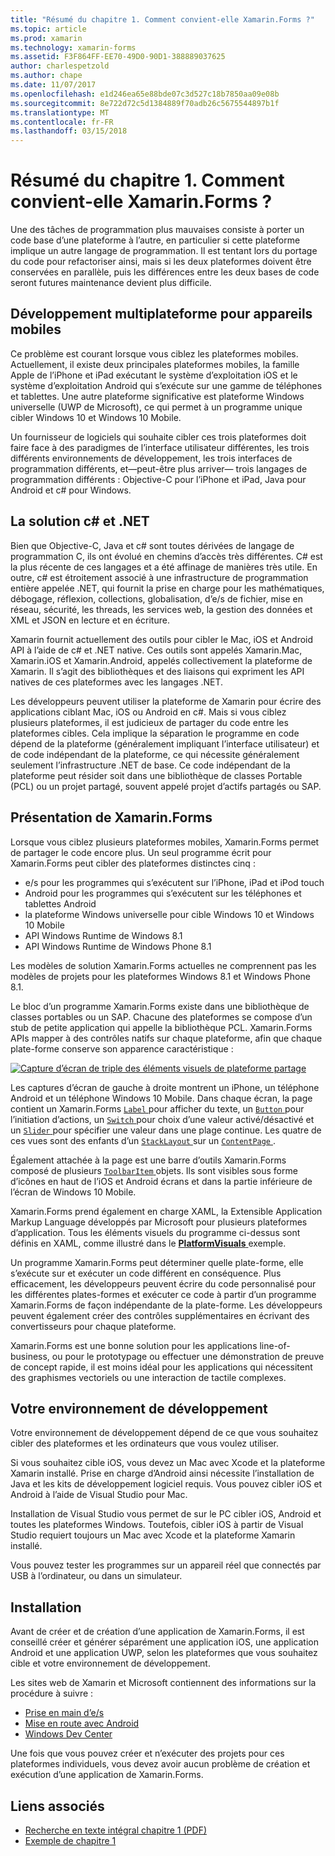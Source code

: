 ```yaml
---
title: "Résumé du chapitre 1. Comment convient-elle Xamarin.Forms ?"
ms.topic: article
ms.prod: xamarin
ms.technology: xamarin-forms
ms.assetid: F3F864FF-EE70-49D0-90D1-388889037625
author: charlespetzold
ms.author: chape
ms.date: 11/07/2017
ms.openlocfilehash: e1d246ea65e88bde07c3d527c18b7850aa09e08b
ms.sourcegitcommit: 8e722d72c5d1384889f70adb26c5675544897b1f
ms.translationtype: MT
ms.contentlocale: fr-FR
ms.lasthandoff: 03/15/2018
---
```

# <a name="summary-of-chapter-1-how-does-xamarinforms-fit-in"></a>Résumé du chapitre 1. Comment convient-elle Xamarin.Forms ?

Une des tâches de programmation plus mauvaises consiste à porter un code base d’une plateforme à l’autre, en particulier si cette plateforme implique un autre langage de programmation. Il est tentant lors du portage du code pour refactoriser ainsi, mais si les deux plateformes doivent être conservées en parallèle, puis les différences entre les deux bases de code seront futures maintenance devient plus difficile.

## <a name="cross-platform-mobile-development"></a>Développement multiplateforme pour appareils mobiles

Ce problème est courant lorsque vous ciblez les plateformes mobiles. Actuellement, il existe deux principales plateformes mobiles, la famille Apple de l’iPhone et iPad exécutant le système d’exploitation iOS et le système d’exploitation Android qui s’exécute sur une gamme de téléphones et tablettes. Une autre plateforme significative est plateforme Windows universelle (UWP de Microsoft), ce qui permet à un programme unique cibler Windows 10 et Windows 10 Mobile.

Un fournisseur de logiciels qui souhaite cibler ces trois plateformes doit faire face à des paradigmes de l’interface utilisateur différentes, les trois différents environnements de développement, les trois interfaces de programmation différents, et&mdash;peut-être plus arriver&mdash; trois langages de programmation différents : Objective-C pour l’iPhone et iPad, Java pour Android et c# pour Windows.

## <a name="the-c-and-net-solution"></a>La solution c# et .NET

Bien que Objective-C, Java et c# sont toutes dérivées de langage de programmation C, ils ont évolué en chemins d’accès très différentes. C# est la plus récente de ces langages et a été affinage de manières très utile. En outre, c# est étroitement associé à une infrastructure de programmation entière appelée .NET, qui fournit la prise en charge pour les mathématiques, débogage, réflexion, collections, globalisation, d’e/s de fichier, mise en réseau, sécurité, les threads, les services web, la gestion des données et XML et JSON en lecture et en écriture.

Xamarin fournit actuellement des outils pour cibler le Mac, iOS et Android API à l’aide de c# et .NET native. Ces outils sont appelés Xamarin.Mac, Xamarin.iOS et Xamarin.Android, appelés collectivement la plateforme de Xamarin. Il s’agit des bibliothèques et des liaisons qui expriment les API natives de ces plateformes avec les langages .NET.

Les développeurs peuvent utiliser la plateforme de Xamarin pour écrire des applications ciblant Mac, iOS ou Android en c#. Mais si vous ciblez plusieurs plateformes, il est judicieux de partager du code entre les plateformes cibles. Cela implique la séparation le programme en code dépend de la plateforme (généralement impliquant l’interface utilisateur) et de code indépendant de la plateforme, ce qui nécessite généralement seulement l’infrastructure .NET de base. Ce code indépendant de la plateforme peut résider soit dans une bibliothèque de classes Portable (PCL) ou un projet partagé, souvent appelé projet d’actifs partagés ou SAP.

## <a name="introducing-xamarinforms"></a>Présentation de Xamarin.Forms

Lorsque vous ciblez plusieurs plateformes mobiles, Xamarin.Forms permet de partager le code encore plus. Un seul programme écrit pour Xamarin.Forms peut cibler des plateformes distinctes cinq :

- e/s pour les programmes qui s’exécutent sur l’iPhone, iPad et iPod touch
- Android pour les programmes qui s’exécutent sur les téléphones et tablettes Android
- la plateforme Windows universelle pour cible Windows 10 et Windows 10 Mobile
- API Windows Runtime de Windows 8.1
- API Windows Runtime de Windows Phone 8.1

Les modèles de solution Xamarin.Forms actuelles ne comprennent pas les modèles de projets pour les plateformes Windows 8.1 et Windows Phone 8.1.

Le bloc d’un programme Xamarin.Forms existe dans une bibliothèque de classes portables ou un SAP. Chacune des plateformes se compose d’un stub de petite application qui appelle la bibliothèque PCL. Xamarin.Forms APIs mapper à des contrôles natifs sur chaque plateforme, afin que chaque plate-forme conserve son apparence caractéristique :

[![Capture d’écran de triple des éléments visuels de plateforme partage](images/ch01fg03-small.png "Xamarin.Forms des contrôles sur chaque plateforme")](images/ch01fg03-large.png#lightbox "Xamarin.Forms des contrôles sur chaque plateforme")

Les captures d’écran de gauche à droite montrent un iPhone, un téléphone Android et un téléphone Windows 10 Mobile. Dans chaque écran, la page contient un Xamarin.Forms [ `Label` ](https://developer.xamarin.com/api/type/Xamarin.Forms.Label/) pour afficher du texte, un [ `Button` ](https://developer.xamarin.com/api/type/Xamarin.Forms.Button/) pour l’initiation d’actions, un [ `Switch` ](https://developer.xamarin.com/api/type/Xamarin.Forms.Switch/) pour choix d’une valeur activé/désactivé et un [ `Slider` ](https://developer.xamarin.com/api/type/Xamarin.Forms.Slider/) pour spécifier une valeur dans une plage continue. Les quatre de ces vues sont des enfants d’un [ `StackLayout` ](https://developer.xamarin.com/api/type/Xamarin.Forms.StackLayout/) sur un [ `ContentPage` ](https://developer.xamarin.com/api/type/Xamarin.Forms.ContentPage/).

Également attachée à la page est une barre d’outils Xamarin.Forms composé de plusieurs [ `ToolbarItem` ](https://developer.xamarin.com/api/type/Xamarin.Forms.ToolbarItem/) objets. Ils sont visibles sous forme d’icônes en haut de l’iOS et Android écrans et dans la partie inférieure de l’écran de Windows 10 Mobile.

Xamarin.Forms prend également en charge XAML, la Extensible Application Markup Language développés par Microsoft pour plusieurs plateformes d’application. Tous les éléments visuels du programme ci-dessus sont définis en XAML, comme illustré dans le [ **PlatformVisuals** ](https://github.com/xamarin/xamarin-forms-book-samples/tree/master/Chapter01/PlatformVisuals) exemple.

Un programme Xamarin.Forms peut déterminer quelle plate-forme, elle s’exécute sur et exécuter un code différent en conséquence. Plus efficacement, les développeurs peuvent écrire du code personnalisé pour les différentes plates-formes et exécuter ce code à partir d’un programme Xamarin.Forms de façon indépendante de la plate-forme. Les développeurs peuvent également créer des contrôles supplémentaires en écrivant des convertisseurs pour chaque plateforme.

Xamarin.Forms est une bonne solution pour les applications line-of-business, ou pour le prototypage ou effectuer une démonstration de preuve de concept rapide, il est moins idéal pour les applications qui nécessitent des graphismes vectoriels ou une interaction de tactile complexes.

## <a name="your-development-environment"></a>Votre environnement de développement

Votre environnement de développement dépend de ce que vous souhaitez cibler des plateformes et les ordinateurs que vous voulez utiliser.

Si vous souhaitez cible iOS, vous devez un Mac avec Xcode et la plateforme Xamarin installé. Prise en charge d’Android ainsi nécessite l’installation de Java et les kits de développement logiciel requis. Vous pouvez cibler iOS et Android à l’aide de Visual Studio pour Mac.

Installation de Visual Studio vous permet de sur le PC cibler iOS, Android et toutes les plateformes Windows. Toutefois, cibler iOS à partir de Visual Studio requiert toujours un Mac avec Xcode et la plateforme Xamarin installé.

Vous pouvez tester les programmes sur un appareil réel que connectés par USB à l’ordinateur, ou dans un simulateur.

## <a name="installation"></a>Installation

Avant de créer et de création d’une application de Xamarin.Forms, il est conseillé créer et générer séparément une application iOS, une application Android et une application UWP, selon les plateformes que vous souhaitez cible et votre environnement de développement.

Les sites web de Xamarin et Microsoft contiennent des informations sur la procédure à suivre :

- [Prise en main d’e/s](~/ios/get-started/index.md)
- [Mise en route avec Android](~/android/get-started/index.md)
- [Windows Dev Center](http://dev.windows.com)

Une fois que vous pouvez créer et n’exécuter des projets pour ces plateformes individuels, vous devez avoir aucun problème de création et exécution d’une application de Xamarin.Forms.



## <a name="related-links"></a>Liens associés

- [Recherche en texte intégral chapitre 1 (PDF)](https://download.xamarin.com/developer/xamarin-forms-book/XamarinFormsBook-Ch01-Apr2016.pdf)
- [Exemple de chapitre 1](https://github.com/xamarin/xamarin-forms-book-samples/tree/master/Chapter01)
